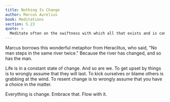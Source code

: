 ```yaml
---
title: Nothing Is Change
author: Marcus Aurelius
book: Meditations
section: 5.23
quote: >
  Meditate often on the swiftness with which all that exists and is coming into being is swept by us and carried away. For substance is like a river's unending flow, its activities continually changing and causes infinitely shifting so that almost nothing at all stands still.
---
```


Marcus borrows this wonderful metaphor from Heraclitus, who said, "No man steps in the same river twice." Because the river has changed, and so has the man.

Life is in a constant state of change. And so are we. To get upset by things is to wrongly assume that they will last. To kick ourselves or blame others is grabbing at the wind. To resent change is to wrongly assume that you have a choice in the matter.

Everything is change. Embrace that. Flow with it.
